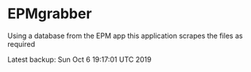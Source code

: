 # EPMgrabber
Using a database from the EPM app this application scrapes the files as required


Latest backup: Sun Oct 6 19:17:01 UTC 2019
